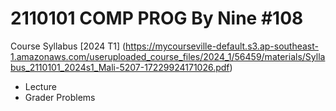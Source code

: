 # 2110101 COMP PROG By Nine #108
Course Syllabus
[2024 T1] (https://mycourseville-default.s3.ap-southeast-1.amazonaws.com/useruploaded_course_files/2024_1/56459/materials/Syllabus_2110101_2024s1_Mali-5207-17229924171026.pdf)
- Lecture
- Grader Problems
